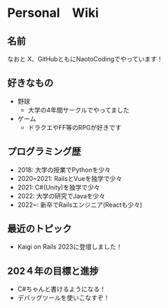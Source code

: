 # Personal　Wiki

## 名前
なおと
X、GitHubともにNaotoCodingでやっています！

## 好きなもの
- 野球
  - 大学の4年間サークルでやってました
- ゲーム
  - ドラクエやFF等のRPGが好きです

## プログラミング歴
- 2018: 大学の授業でPythonを少々
- 2020~2021: RailsとVueを独学で少々
- 2021: C#(Unity)を独学で少々
- 2022: 大学の研究でJavaを少々
- 2022~: 新卒でRailsエンジニア(Reactも少々)

## 最近のトピック
- Kaigi on Rails 2023に登壇しました！

## 202４年の目標と進捗
- C#ちゃんと書けるようになる！
- デバッグツールを使いこなすぞ！

